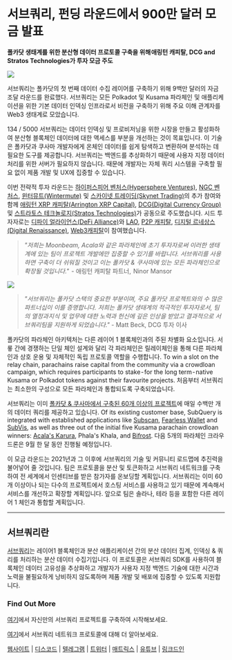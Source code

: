 # 서브쿼리, 펀딩 라운드에서 900만 달러 모금 발표

**폴카닷 생태계를 위한 분산형 데이터 프로토콜 구축을 위해 애링턴 캐피탈, DCG and Stratos Technologies가 투자 모금 주도**

![](https://cdn-images-1.medium.com/max/1600/0*PR4oqrB9Am03VseR)

서브쿼리는 폴카닷의 첫 번째 데이터 수집 레이어를 구축하기 위해 9백만 달러의 자금 조달 라운드를 완료했다. 서브쿼리는 모든 Polkadot 및 Kusama 파라체인 및 애플리케이션을 위한 기본 데이터 인덱싱 인프라로서 비전을 구축하기 위해 주요 이해 관계자를 Web3 생태계로 모았습니다.

134 / 5000 서브쿼리는 데이터 인덱싱 및 프로비저닝을 위한 시장을 만들고 활성화하여 분산형 블록체인 데이터에 대한 액세스를 부분을 개선하는 것이 목표입니다. 이 기술은 폴카닷과 쿠사마 개발자에게 온체인 데이터를 쉽게 탐색하고 변환하며 분석하는 데 필요한 도구를 제공합니다. 서브쿼리는 백엔드를 추상화하기 때문에 사용자 지정 데이터 처리를 위한 서버가 필요하지 않습니다. 때문에 개발자는 자체 쿼리 시스템을 구축할 필요 없이 제품 개발 및 UX에 집중할 수 있습니다.

이번 전략적 투자 라운드는 [하이퍼스피어 벤처스(Hypersphere Ventures)](https://hypersphere.ventures/), [NGC 벤처스](http://ngc.fund/), [윈터뮤트(Wintermute)](https://www.wintermute.com/) 및 [스카이넷 트레이딩(Skynet Trading)](http://skynettrading.com/)의 추가 참여와 함께 [애링턴 XRP 캐피탈(Arrington XRP Capital)](https://arringtonxrpcapital.com/), [DCG(Digital Currency Group)](https://dcg.co/) 및 [스트라토스 테크놀로지(Stratos Technologies)](https://www.stratoslp.com/)가 공동으로 주도했습니다. 시드 투자자로는 [디파이 얼라이언스(DeFi Alliance)](https://defialliance.co/)와 [LAO](https://www.thelao.io/), [P2P 캐피탈](https://www.p2pcap.com/), [디지털 르네상스(Digital Renaissance)](https://drf.ee/), [Web3캐피탈](https://web3.capital/)이 참여했습니다.

> *"저희는 Moonbeam, Acala와 같은 파라체인에 초기 투자자로써 이러한 생태계에 있는 팀이 프로젝트 개발에만 집중할 수 있기를 바랍니다. 서브쿼리를 사용하면 구축이 더 쉬워질 것이고 이는 폴카닷 & 쿠사마에 있는 모든 파라체인으로 확장될 것입니다."*  - 애링턴 캐피탈 파트너,  Ninor Mansor

![](https://cdn-images-1.medium.com/max/1600/1*j4VHuY_BgjkYv_bQ6_DmcQ.gif)

> *"서브쿼리는 폴카닷 스택의 중요한 부분이며, 주요 폴카닷 프로젝트와의 수 많은 파트너십이 이를 증명합니다. 저희는 폴카닷 생태계의 적극적인 투자자로서, 팀의 열정과지식 및 업무에 대한 노력과 헌신에 깊은 인상을 받았고 결과적으로 서브쿼리팀을 지원하게 되었습니다."* - Matt Beck, DCG 투자 이사

폴카닷의 파라체인 아키텍처는 다른 레이어 1 블록체인과의 주된 차별화 요소입니다. 서롷 간에 경쟁하는 단일 체인 설계와 달리 각 파라체인은 릴레이체인을 통해 다른 파라체인과 상호 운용 및 자체적인 독립 프로토콜 역할을 수행합니다. To win a slot on the relay chain, parachains raise capital from the community via a crowdloan campaign, which requires participants to stake - for the long term - native Kusama or Polkadot tokens against their favourite projects. 처음부터 서브쿼리는 최소한의 구성으로 모든 파라체인과 통합되도록 구축되었습니다.

서브쿼리는 이미 [폴카닷 & 쿠사마에서 구축된 60개 이상의 프로젝트](https://explorer.subquery.network/)에 매일 수백만 개의 데이터 쿼리를 제공하고 있습니다. Of its existing customer base, SubQuery is integrated with established applications like [Subscan](../customer_announcements/20210901-Subscans-Multi-Signature-Tool.md), [Fearless Wallet](https://explorer.subquery.network/subquery/ef1rspb/fearless-wallet) and [SubVis](../customer_announcements/20210622-Explore-Kusama-Auctions-with-Subvis.io-and-SubQuery.md), as well as three out of the initial five Kusama parachain crowdloan winners: [Acala's Karura](../customer_announcements/20210819-Karura-Integrates-with-SubQuery-to-Aggregate-and-Serve-DeFi-Data-to-Kusama-Builders.md), Phala's Khala, and [Bifrost](../customer_announcements/20210416-Bifrost-chooses-SubQuery-to-provide-the-data-for-their-new-dApp.md). 다음 5개의 파라체인 크라우드론은 9월 한 달 동안 진행될 예정입니다.

이 모금 라운드는 2021년과 그 이후에 서브쿼리의 기술 및 커뮤니티 로드맵에 추진력을 불어넣어 줄 것입니다. 팀은 프로토콜을 분산 및 토큰화하고 서브쿼리 네트워크를 구축하여 전 세계에서 인센티브를 받은 참가자를 온보딩할 계획입니다. 서브쿼리는 이미 60개 이상이나 되는 다수의 프로젝트에서 호스팅 서비스를 사용하고 있기 때문에 계속해서 서비스를 개선하고 확장할 계획입니다. 앞으로 팀은 솔라나, 테라 등을 포함한 다른 레이어 1 체인과 통합할 계획입니다.

---

## 서브쿼리란

[서브쿼리](https://subquery.network)는 레이어1 블록체인과 분산 애플리케이션 간의 분산 데이터 집계, 인덱싱 & 쿼리를 처리하는 분산 데이터 수집기입니다. 이 프로토콜은 서브쿼리 SDK를 사용하여 블록체인 데이터 고유성을 추상화하고 개발자가 사용자 지정 백엔드 기술에 대한 시간과 노력을 불필요하게 낭비하지 않도록하며 제품 개발 및 배포에 집중할 수 있도록 지원합니다.

### Find Out More

[여기](https://doc.subquery.network/)에서 자신만의 서브쿼리 프로젝트를 구축하여 시작해보세요.

[여기](https://static.subquery.network/whitepaper.pdf)에서 서브쿼리 네트워크 프로토콜에 대해 더 알아보세요.

[웹사이트](https://subquery.network/) | [디스코드](https://discord.com/invite/78zg8aBSMG) | [텔레그램](https://t.me/subquerynetwork) | [트위터](https://twitter.com/subquerynetwork) | [매트릭스](https://matrix.to/#/#subquery:matrix.org) | [유튜브](https://www.youtube.com/channel/UCi1a6NUUjegcLHDFLr7CqLw) | [링크드인](https://www.linkedin.com/company/subquery)
